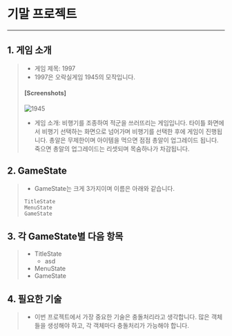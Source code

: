 # 기말 프로젝트
-----------------------------------
## 1. 게임 소개
>+ 게임 제목: 1997
>+ 1997은 오락실게임 1945의 모작입니다.
>####      [Screenshots]
>![1945](https://user-images.githubusercontent.com/32861131/94033520-01159900-fdfc-11ea-866c-f875d918c8a6.png)
>+ 게임 소개: 비행기를 조종하여 적군을 쓰러뜨리는 게임입니다.
>  타이틀 화면에서 비행기 선택하는 화면으로 넘어가며 비행기를 선택한 후에 게임이 진행됩니다.
>  총알은 무제한이며 아이템을 먹으면 점점 총알이 업그레이드 됩니다.
>  죽으면 총알의 업그레이드는 리셋되며 목숨하나가 차감됩니다.
## 2. GameState
>+ GameState는 크게 3가지이며 이름은 아래와 같습니다.
>```
>TitleState
>MenuState
>GameState
>```
## 3. 각 GameState별 다음 항목
>+ TitleState
>   + asd
>+ MenuState
>+ GameState
>
>
## 4. 필요한 기술
>+ 이번 프로젝트에서 가장 중요한 기술은 충돌처리라고 생각합니다.
> 많은 객체들을 생성해야 하고, 각 객체마다 충돌처리가 가능해야 합니다.
